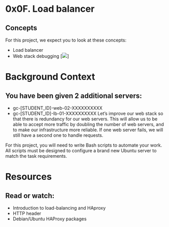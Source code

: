 # 0x0F. Load balancer

## Concepts
For this project, we expect you to look at these concepts:

* Load balancer
* Web stack debugging
[![](https://s3.amazonaws.com/intranet-projects-files/holbertonschool-sysadmin_devops/275/qfdked8.png)]

# Background Context
## You have been given 2 additional servers:

* gc-[STUDENT_ID]-web-02-XXXXXXXXXX
* gc-[STUDENT_ID]-lb-01-XXXXXXXXXX
Let’s improve our web stack so that there is redundancy for our web servers. This will allow us to be able to accept more traffic by doubling the number of web servers, and to make our infrastructure more reliable. If one web server fails, we will still have a second one to handle requests.

For this project, you will need to write Bash scripts to automate your work. All scripts must be designed to configure a brand new Ubuntu server to match the task requirements.

# Resources
## Read or watch:

* Introduction to load-balancing and HAproxy
* HTTP header
* Debian/Ubuntu HAProxy packages

